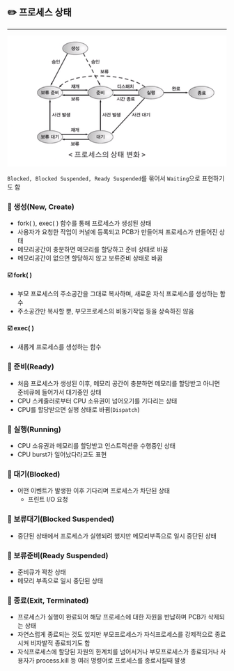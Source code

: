 ## ✏️ 프로세스 상태

---

![img.png](img/프로세스상태.png)

`Blocked, Blocked Suspended, Ready Suspended`를 묶어서 `Waiting`으로 표현하기도 함

### 💭 생성(New, Create)

- fork( ), exec( ) 함수를 통해 프로세스가 생성된 상태
- 사용자가 요청한 작업이 커널에 등록되고 PCB가 만들어져 프로세스가 만들어진 상태
- 메모리공간이 충분하면 메모리를 할당하고 준비 상태로 바꿈
- 메모리공간이 없으면 할당하지 않고 보류준비 상태로 바꿈 

#### ☑️ fork( )

- 부모 프로세스의 주소공간을 그대로 복사하며, 새로운 자식 프로세스를 생성하는 함수
- 주소공간만 복사할 뿐, 부모프로세스의 비동기작업 등을 상속하진 않음

#### ☑️ exec( )

- 새롭게 프로세스를 생성하는 함수

### 💭 준비(Ready)

- 처음 프로세스가 생성된 이후, 메모리 공간이 충분하면 메모리를 할당받고 아니면 준비큐에 들어가서 대기중인 상태
- CPU 스케줄러로부터 CPU 소유권이 넘어오기를 기다리는 상태
- CPU를 할당받으면 실행 상태로 바뀜(`Dispatch`)

### 💭 실행(Running)

- CPU 소유권과 메모리를 할당받고 인스트럭션을 수행중인 상태
- CPU burst가 일어났다라고도 표현

### 💭 대기(Blocked)

- 어떤 이벤트가 발생한 이후 기다리며 프로세스가 차단된 상태
    - 프린트 I/O 요청

### 💭 보류대기(Blocked Suspended)

- 중단된 상태에서 프로세스가 실행되려 했지만 메모리부족으로 일시 중단된 상태

### 💭 보류준비(Ready Suspended)

- 준비큐가 꽉찬 상태
- 메모리 부족으로 일시 중단된 상태

### 💭 종료(Exit, Terminated)

- 프로세스가 실행이 완료되어 해당 프로세스에 대한 자원을 반납하며 PCB가 삭제되는 상태
- 자연스럽게 종료되는 것도 있지만 부모프로세스가 자식프로세스를 강제적으로 종료시켜 비자발적 종료되기도 함
- 자식프로세스에 할당된 자원의 한계치를 넘어서거나 부모프로세스가 종료되거나 사용자가 process.kill 등 여러 명령어로 프로세스를 종료시킬때 발생